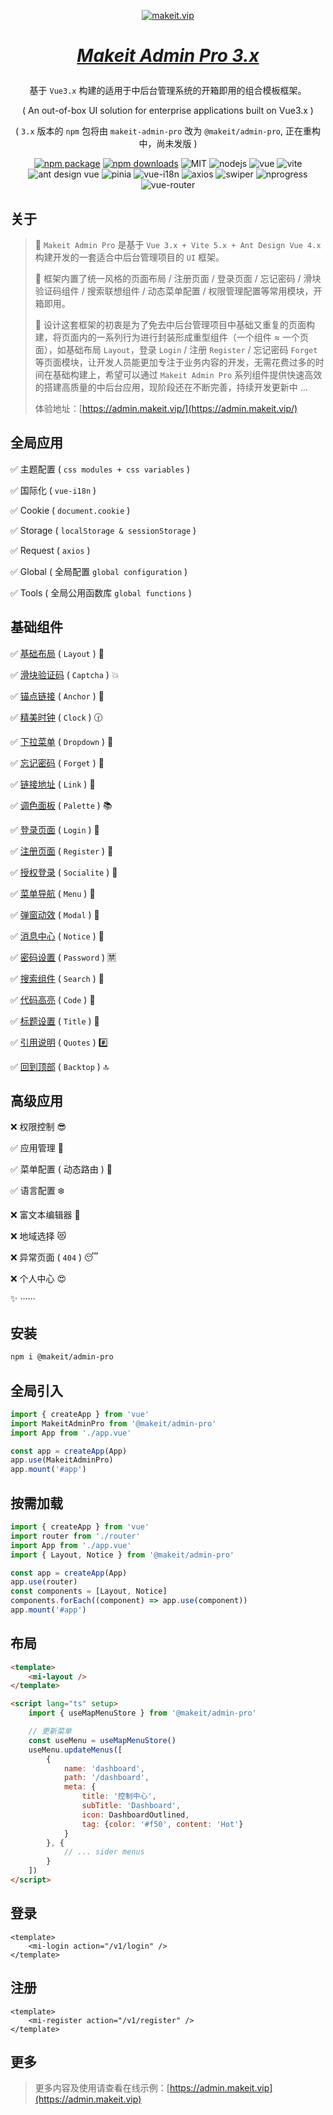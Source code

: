 <div align="center">

[![makeit.vip](https://file.makeit.vip/MIITVIP/M00/00/00/K4vDRGPcbmmAG8_sAAAtlj6Tt_s562.png "makeit.vip")](https://admin.makeit.vip)

</div>

<h1 align="center">

[*Makeit Admin Pro 3.x*](https://admin.makeit.vip)

</h1>

<div align="center">

<p align="center">

<div>

基于 `Vue3.x` 构建的适用于中后台管理系统的开箱即用的组合模板框架。

</div>
<div>

( An out-of-box UI solution for enterprise applications built on Vue3.x )

</div>

<div>

( `3.x` 版本的 `npm` 包将由 `makeit-admin-pro` 改为 `@makeit/admin-pro`, 正在重构中，尚未发版 )

</div>

</p>

[![npm package](https://img.shields.io/npm/v/makeit-admin-pro.svg?style=flat-square)](https://www.npmjs.com/package/makeit-admin-pro)
[![npm downloads](http://img.shields.io/npm/dm/makeit-admin-pro.svg?style=flat-square)](http://www.npmtrends.com/makeit-admin-pro)
![MIT](https://img.shields.io/badge/license-MIT-ff69b4.svg)
![nodejs](https://img.shields.io/badge/nodejs-18.18.2-red.svg)
![vue](https://img.shields.io/badge/vue-3.4.7-green.svg)
![vite](https://img.shields.io/badge/vite-5.0.10-yellow.svg)
![ant design vue](https://img.shields.io/badge/ant%20design%20vue-4.1.2-blueviolet.svg)
![pinia](https://img.shields.io/badge/pinia-2.1.7-informational.svg)
![vue-i18n](https://img.shields.io/badge/vue%20i18n-9.8.0-default.svg)
![axios](https://img.shields.io/badge/axios-1.6.2-red.svg)
![swiper](https://img.shields.io/badge/swiper-11.0.5-green.svg)
![nprogress](https://img.shields.io/badge/nprogress-0.2.0-yellow.svg)
![vue-router](https://img.shields.io/badge/vue%20router-4.2.5-blueviolet.svg)

</div>

## 关于

> :triangular_flag_on_post: `Makeit Admin Pro` 是基于 `Vue 3.x + Vite 5.x + Ant Design Vue 4.x` 构建开发的一套适合中后台管理项目的 `UI` 框架。
> >
> :beginner: 框架内置了统一风格的页面布局 / 注册页面 / 登录页面 / 忘记密码 / 滑块验证码组件 / 搜索联想组件 / 动态菜单配置 / 权限管理配置等常用模块，开箱即用。
> >
> :lollipop: 设计这套框架的初衷是为了免去中后台管理项目中基础又重复的页面构建，将页面内的一系列行为进行封装形成重型组件（一个组件 ≈ 一个页面），如基础布局 `Layout`，登录 `Login` / 注册 `Register` / 忘记密码 `Forget` 等页面模块，让开发人员能更加专注于业务内容的开发，无需花费过多的时间在基础构建上，希望可以通过 `Makeit Admin Pro` 系列组件提供快速高效的搭建高质量的中后台应用，现阶段还在不断完善，持续开发更新中 ...
> >
> 体验地址：[https://admin.makeit.vip/](https://admin.makeit.vip/)

## 全局应用

:white_check_mark: 主题配置 ( `css modules + css variables` )

:white_check_mark: 国际化 ( `vue-i18n` )

:white_check_mark: Cookie ( `document.cookie` )

:white_check_mark: Storage ( `localStorage & sessionStorage` )

:white_check_mark: Request ( `axios` )

:white_check_mark: Global ( 全局配置 `global configuration` )

:white_check_mark: Tools ( 全局公用函数库 `global functions` )

## 基础组件

:white_check_mark: [基础布局](./src/components/layout/README.md) ( `Layout` ) :sparkling_heart:

:white_check_mark: [滑块验证码](./src/components/captcha/README.md) ( `Captcha` ) :collision:

:white_check_mark: [锚点链接](./src/components/anchor/README.md) ( `Anchor` ) :balloon:

:white_check_mark: [精美时钟](./src/components/clock/README.md) ( `Clock` ) :clock130:

:white_check_mark: [下拉菜单](./src/components/dropdown/README.md) ( `Dropdown` ) :palm_tree:

:white_check_mark: [忘记密码](./src/components/forget/README.md) ( `Forget` ) :hammer:

:white_check_mark: [链接地址](./src/components/link/README.md) ( `Link` ) :guitar:

:white_check_mark: [调色面板](./src/components/palette/README.md) ( `Palette` ) :books:

:white_check_mark: [登录页面](./src/components/login/README.md) ( `Login` ) :cherries:

:white_check_mark: [注册页面](./src/components/register/README.md) ( `Register` ) :european_castle:

:white_check_mark: [授权登录](./src/components/socialite/README.md) ( `Socialite` ) :dizzy:

:white_check_mark: [菜单导航](./src/components/menu/README.md) ( `Menu` ) :rocket:

:white_check_mark: [弹窗动效](./src/components/modal/README.md) ( `Modal` ) :traffic_light:

:white_check_mark: [消息中心](./src/components/notice/README.md) ( `Notice` ) :round_pushpin:

:white_check_mark: [密码设置](./src/components/password/README.md) ( `Password` ) :u7981:

:white_check_mark: [搜索组件](./src/components/search/README.md) ( `Search` ) :bookmark_tabs:

:white_check_mark: [代码高亮](./src/components/code/README.md) ( `Code` ) :flight_arrival:

:white_check_mark: [标题设置](./src/components/title/README.md) ( `Title` ) :palm_tree:

:white_check_mark: [引用说明](./src/components/quote/README.md) ( `Quotes` ) :hash:

:white_check_mark: [回到顶部](./src/components/backtop/README.md) ( `Backtop` ) :top:

## 高级应用

:x: 权限控制 :sunglasses:

:white_check_mark: 应用管理 :rose:

:white_check_mark: 菜单配置 ( 动态路由 ) :triangular_flag_on_post:

:white_check_mark: 语言配置 :snowflake:

:x: 富文本编辑器 :ocean:

:x: 地域选择 :heart_eyes_cat:

:x: 异常页面 ( `404` ) :sleeping:

:x: 个人中心 :heart_eyes:

:sparkles: ······

## 安装

```bash
npm i @makeit/admin-pro
```

## 全局引入

```ts
import { createApp } from 'vue'
import MakeitAdminPro from '@makeit/admin-pro'
import App from './app.vue'

const app = createApp(App)
app.use(MakeitAdminPro)
app.mount('#app')
```

## 按需加载

```ts
import { createApp } from 'vue'
import router from './router'
import App from './app.vue'
import { Layout, Notice } from '@makeit/admin-pro'

const app = createApp(App)
app.use(router)
const components = [Layout, Notice]
components.forEach((component) => app.use(component))
app.mount('#app')
```

## 布局

```html
<template>
    <mi-layout />
</template>

<script lang="ts" setup>
    import { useMapMenuStore } from '@makeit/admin-pro'

    // 更新菜单
    const useMenu = useMapMenuStore()
    useMenu.updateMenus([
        {
            name: 'dashboard',
            path: '/dashboard',
            meta: {
                title: '控制中心',
                subTitle: 'Dashboard',
                icon: DashboardOutlined,
                tag: {color: '#f50', content: 'Hot'}
            }
        }, {
            // ... sider menus
        }
    ])
</script>
```

## 登录

```vue
<template>
    <mi-login action="/v1/login" />
</template>
```

## 注册

```vue
<template>
    <mi-register action="/v1/register" />
</template>
```

## 更多

> 更多内容及使用请查看在线示例：[https://admin.makeit.vip](https://admin.makeit.vip)

